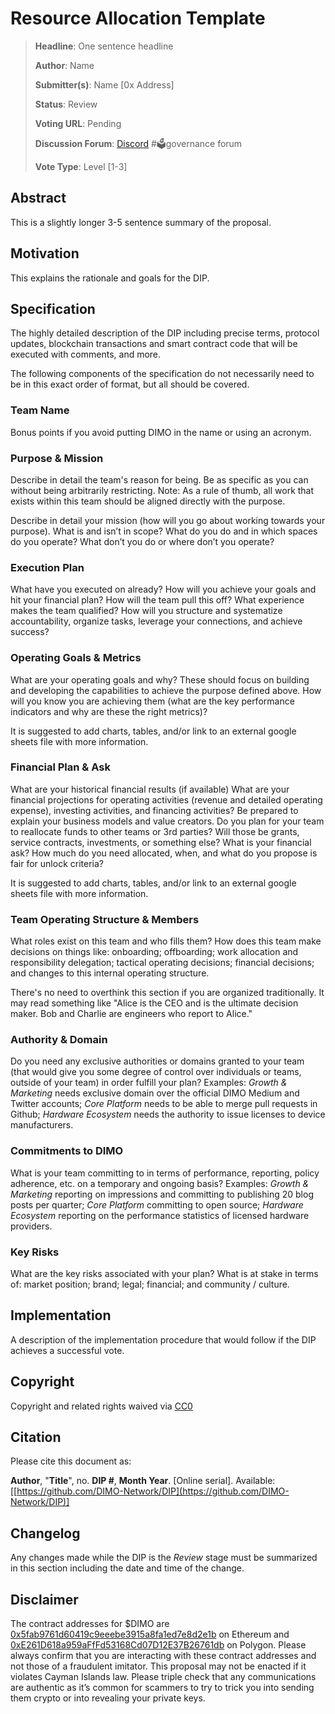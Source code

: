 # Resource Allocation Template

> **Headline**: One sentence headline
>
> **Author**: Name
>
> **Submitter(s)**: Name \[0x Address]
>
> **Status**: Review
>
> **Voting URL**: Pending
>
> **Discussion Forum**: [Discord](https://chat.dimo.zone) #🗳️governance forum
>
> **Vote Type**: Level \[1-3]

## Abstract

This is a slightly longer 3-5 sentence summary of the proposal.

## Motivation

This explains the rationale and goals for the DIP.

## Specification

The highly detailed description of the DIP including precise terms, protocol updates, blockchain transactions and smart contract code that will be executed with comments, and more.

The following components of the specification do not necessarily need to be in this exact order of format, but all should be covered.

### Team Name

Bonus points if you avoid putting DIMO in the name or using an acronym.

### Purpose & Mission

Describe in detail the team's reason for being. Be as specific as you can without being arbitrarily restricting. Note: As a rule of thumb, all work that exists within this team should be aligned directly with the purpose.&#x20;

Describe in detail your mission (how will you go about working towards your purpose). What is and isn’t in scope? What do you do and in which spaces do you operate? What don’t you do or where don’t you operate?

### Execution Plan

What have you executed on already? How will you achieve your goals and hit your financial plan? How will the team pull this off? What experience makes the team qualified? How will you structure and systematize accountability, organize tasks, leverage your connections, and achieve success?

### Operating Goals & Metrics

What are your operating goals and why? These should focus on building and developing the capabilities to achieve the purpose defined above. How will you know you are achieving them (what are the key performance indicators and why are these the right metrics)?

It is suggested to add charts, tables, and/or link to an external google sheets file with more information.

### Financial Plan & Ask

What are your historical financial results (if available) What are your financial projections for operating activities (revenue and detailed operating expense), investing activities, and financing activities? Be prepared to explain your business models and value creators. Do you plan for your team to reallocate funds to other teams or 3rd parties? Will those be grants, service contracts, investments, or something else? What is your financial ask? How much do you need allocated, when, and what do you propose is fair for unlock criteria?

It is suggested to add charts, tables, and/or link to an external google sheets file with more information.

### Team Operating Structure & Members

What roles exist on this team and who fills them? How does this team make decisions on things like: onboarding; offboarding; work allocation and responsibility delegation; tactical operating decisions; financial decisions; and changes to this internal operating structure.

There's no need to overthink this section if you are organized traditionally. It may read something like "Alice is the CEO and is the ultimate decision maker. Bob and Charlie are engineers who report to Alice."

### Authority & Domain

Do you need any exclusive authorities or domains granted to your team (that would give you some degree of control over individuals or teams, outside of your team) in order fulfill your plan? Examples: _Growth & Marketing_ needs exclusive domain over the official DIMO Medium and Twitter accounts; _Core Platform_ needs to be able to merge pull requests in Github; _Hardware Ecosystem_ needs the authority to issue licenses to device manufacturers.

### Commitments to DIMO

What is your team committing to in terms of performance, reporting, policy adherence, etc. on a temporary and ongoing basis? Examples: _Growth & Marketing_ reporting on impressions and committing to publishing 20 blog posts per quarter; _Core Platform_ committing to open source; _Hardware Ecosystem_ reporting on the performance statistics of licensed hardware providers.

### Key Risks

What are the key risks associated with your plan? What is at stake in terms of: market position; brand; legal; financial; and community / culture.

## Implementation

A description of the implementation procedure that would follow if the DIP achieves a successful vote.

## Copyright

Copyright and related rights waived via [CC0](https://creativecommons.org/publicdomain/zero/1.0)

## Citation

Please cite this document as:

**Author**, "**Title**", no. **DIP #**, **Month Year**. \[Online serial]. Available: \[[https://github.com/DIMO-Network/DIP](https://github.com/DIMO-Network/DIP)]

## Changelog

Any changes made while the DIP is the _Review_ stage must be summarized in this section including the date and time of the change.

## Disclaimer

The contract addresses for $DIMO are [0x5fab9761d60419c9eeebe3915a8fa1ed7e8d2e1b](https://etherscan.io/token/0x5fab9761d60419c9eeebe3915a8fa1ed7e8d2e1b) on Ethereum and [0xE261D618a959aFfFd53168Cd07D12E37B26761db](https://polygonscan.com/token/0xE261D618a959aFfFd53168Cd07D12E37B26761db) on Polygon. Please always confirm that you are interacting with these contract addresses and not those of a fraudulent imitator. This proposal may not be enacted if it violates Cayman Islands law. Please triple check that any communications are authentic as it’s common for scammers to try to trick you into sending them crypto or into revealing your private keys.
